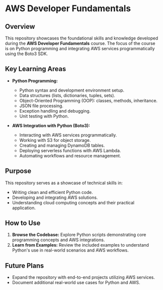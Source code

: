 # AWS Developer Fundamentals

## Overview
This repository showcases the foundational skills and knowledge developed during the **AWS Developer Fundamentals** course. The focus of the course is on Python programming and integrating AWS services programmatically using the Boto3 SDK.

## Key Learning Areas
- **Python Programming:**
  - Python syntax and development environment setup.
  - Data structures (lists, dictionaries, tuples, sets).
  - Object-Oriented Programming (OOP): classes, methods, inheritance.
  - JSON file processing.
  - Exception handling and debugging.
  - Unit testing with Python.

- **AWS Integration with Python (Boto3):**
  - Interacting with AWS services programmatically.
  - Working with S3 for object storage.
  - Creating and managing DynamoDB tables.
  - Deploying serverless functions with AWS Lambda.
  - Automating workflows and resource management.

## Purpose
This repository serves as a showcase of technical skills in:
- Writing clean and efficient Python code.
- Developing and integrating AWS solutions.
- Understanding cloud computing concepts and their practical application.

## How to Use
1. **Browse the Codebase:** Explore Python scripts demonstrating core programming concepts and AWS integrations.
2. **Learn from Examples:** Review the included examples to understand Python's use in real-world scenarios and AWS workflows.

## Future Plans
- Expand the repository with end-to-end projects utilizing AWS services.
- Document additional real-world use cases for Python and AWS.

